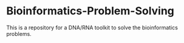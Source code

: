 # Bioinformatics-Problem-Solving

This is a repository for a DNA/RNA toolkit to solve the bioinformatics problems.
